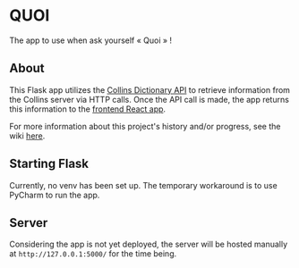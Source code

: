 # QUOI
The app to use when ask yourself « Quoi  » !

## About
This Flask app utilizes the [Collins Dictionary API](https://www.collinsdictionary.com/api/) to retrieve information from the Collins server via HTTP calls. Once the API call is made, the app returns this information to the [frontend React app](https://github.com/kpatenio/quoi-react-app).

For more information about this project's history and/or progress, see the wiki [here](https://github.com/kpatenio/QUOI/wiki).

## Starting Flask
Currently, no venv has been set up. The temporary workaround is to use PyCharm to run the app.

## Server
Considering the app is not yet deployed, the server will be hosted manually at `http://127.0.0.1:5000/` for the time being.

